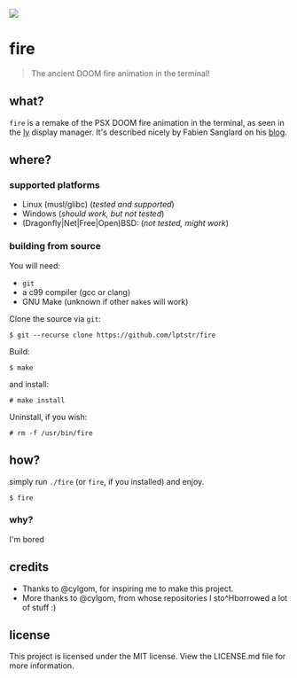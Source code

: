 ![](https://github.com/lptstr/lptstr-images/blob/master/proj/fire/scrot.jpg?raw=true)

# fire

> The ancient DOOM fire animation in the terminal!

## what?
`fire` is a remake of the PSX DOOM fire animation in the terminal,
as seen in the [ly](https://github.com/cylgom/ly) display manager.
It's described nicely by Fabien Sanglard on his
[blog](https://fabiensanglard.net/doom_fire_psx/index.html).

## where?
### supported platforms
- Linux (musl/glibc) (*tested and supported*)
- Windows (*should work, but not tested*)
- (Dragonfly|Net|Free|Open)BSD: (*not tested, might work*)

### building from source
You will need:
- `git`
- a c99 compiler (gcc or clang)
- GNU Make (unknown if other `make`s will work)

Clone the source via `git`:
```
$ git --recurse clone https://github.com/lptstr/fire
```

Build:
```
$ make
```

and install:
```
# make install
```

Uninstall, if you wish:
```
# rm -f /usr/bin/fire
```

## how?
simply run `./fire` (or `fire`, if you installed) and enjoy.
```
$ fire
```

### why?
I'm bored

## credits
- Thanks to @cylgom, for inspiring me to make this project.
- More thanks to @cylgom, from whose repositories I sto^Hborrowed a lot
of stuff :)

## license
This project is licensed under the MIT license. View the LICENSE.md file
for more information.
